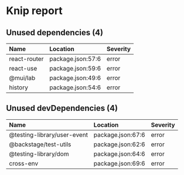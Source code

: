 # Knip report

## Unused dependencies (4)

| Name         | Location          | Severity |
| :----------- | :---------------- | :------- |
| react-router | package.json:57:6 | error    |
| react-use    | package.json:59:6 | error    |
| @mui/lab     | package.json:49:6 | error    |
| history      | package.json:54:6 | error    |

## Unused devDependencies (4)

| Name                        | Location          | Severity |
| :-------------------------- | :---------------- | :------- |
| @testing-library/user-event | package.json:67:6 | error    |
| @backstage/test-utils       | package.json:62:6 | error    |
| @testing-library/dom        | package.json:64:6 | error    |
| cross-env                   | package.json:69:6 | error    |
